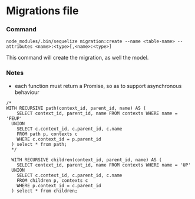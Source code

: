 # Migrations file

### Command 
`node_modules/.bin/sequelize migration:create --name <table-name> --attributes <name>:<type>[,<name>:<type>]`

This command will create the migration, as well the model.

### Notes
- each function must return a Promise, so as to support asynchronous behaviour

```
/*
WITH RECURSIVE path(context_id, parent_id, name) AS (
    SELECT context_id, parent_id, name FROM contexts WHERE name = 'FEUP'
  UNION
    SELECT c.context_id, c.parent_id, c.name
    FROM path p, contexts c
    WHERE c.context_id = p.parent_id
  ) select * from path;
  */

  WITH RECURSIVE children(context_id, parent_id, name) AS (
    SELECT context_id, parent_id, name FROM contexts WHERE name = 'UP'
  UNION
    SELECT c.context_id, c.parent_id, c.name
    FROM children p, contexts c
    WHERE p.context_id = c.parent_id
  ) select * from children;
```
